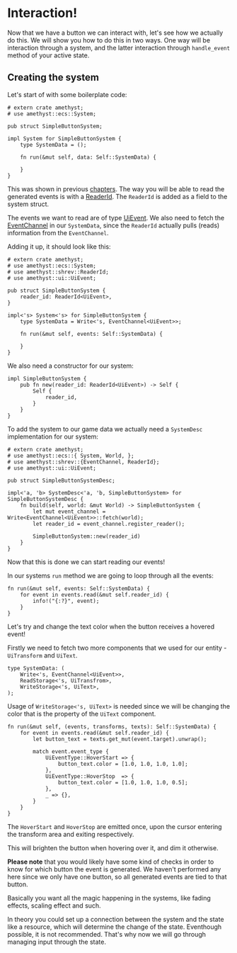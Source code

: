 # Interaction!

Now that we have a button we can interact with, let's see how we actually do this.
We will show you how to do this in two ways. One way will be interaction through a system,
and the latter interaction through `handle_event` method of your active state.

## Creating the system

Let's start of with some boilerplate code: 

```rust,edition2018,no_run,noplaypen
# extern crate amethyst;
# use amethyst::ecs::System;

pub struct SimpleButtonSystem;

impl System for SimpleButtonSystem {
    type SystemData = ();

    fn run(&mut self, data: Self::SystemData) {
	
    }
}
```

This was shown in previous [chapters](../concepts/system/system_initialization.html).
The way you will be able to read the generated 
events is with a [ReaderId](https://docs.amethyst.rs/master/specs/prelude/struct.ReaderId.html).
The `ReaderId` is added as a field to the system struct.

The events we want to read are of type [UiEvent](https://docs.amethyst.rs/master/amethyst_ui/struct.UiEvent.html).
We also need to fetch the [EventChannel](https://docs.amethyst.rs/master/shrev/struct.EventChannel.html) in our `SystemData`, 
since the `ReaderId` actually pulls (reads) information  from the `EventChannel`.

Adding it up, it should look like this: 

```rust,edition2018,no_run,noplaypen
# extern crate amethyst;
# use amethyst::ecs::System;
# use amethyst::shrev::ReaderId;
# use amethyst::ui::UiEvent;

pub struct SimpleButtonSystem {
    reader_id: ReaderId<UiEvent>,
}

impl<'s> System<'s> for SimpleButtonSystem {
    type SystemData = Write<'s, EventChannel<UiEvent>>;

    fn run(&mut self, events: Self::SystemData) {

    }
}
```

We also need a constructor for our system:

```rust,edition2018,no_run,noplaypen
impl SimpleButtonSystem {
    pub fn new(reader_id: ReaderId<UiEvent>) -> Self {
        Self {
            reader_id,	
        }
    }
}
```

To add the system to our game data we actually need a `SystemDesc` implementation for our system:

```rust,edition2018,no_run,noplaypen
# extern crate amethyst;
# use amethyst::ecs::{ System, World, };
# use amethyst::shrev::{EventChannel, ReaderId};
# use amethyst::ui::UiEvent;

pub struct SimpleButtonSystemDesc;

impl<'a, 'b> SystemDesc<'a, 'b, SimpleButtonSystem> for SimpleButtonSystemDesc {
    fn build(self, world: &mut World) -> SimpleButtonSystem {
        let mut event_channel = Write<EventChannel<UiEvent>>::fetch(world);
        let reader_id = event_channel.register_reader();

        SimpleButtonSystem::new(reader_id)
    }
}
```
Now that this is done we can start reading our events!

In our systems `run` method we are going to loop through all the events:

```rust,edition2018,no_run,noplaypen
fn run(&mut self, events: Self::SystemData) {
    for event in events.read(&mut self.reader_id) {
        info!("{:?}", event);	
    }
}
```

Let's try and change the text color when the button receives a hovered event!

Firstly we need to fetch two more components that 
we used for our entity - `UiTransform` and `UiText`.

```rust,edition2018,no_run,noplaypen
type SystemData: (
    Write<'s, EventChannel<UiEvent>>,
    ReadStorage<'s, UiTransfrom>,
    WriteStorage<'s, UiText>,
);
```

Usage of `WriteStorage<'s, UiText>` is needed since we will be changing 
the color that is the property of the `UiText` component.

```rust,edition2018,no_run,noplaypen
fn run(&mut self, (events, transforms, texts): Self::SystemData) {
    for event in events.read(&mut self.reader_id) {
        let button_text = texts.get_mut(event.target).unwrap();

        match event.event_type {
            UiEventType::HoverStart => { 
                button_text.color = [1.0, 1.0, 1.0, 1.0]; 
            },
            UiEventType::HoverStop  => { 
                button_text.color = [1.0, 1.0, 1.0, 0.5]; 
            },
            _ => {},
        }   
    }
}
```

The `HoverStart` and `HoverStop` are emitted once, upon the cursor 
entering the transform area and exiting respectively. 

This will brighten the button when hovering over it, and dim it otherwise.

**Please note** that you would likely have some kind of checks in order to know 
for which button the event is generated. 
We haven't performed any here since we only have one button, so all generated 
events are tied to that button.

 
Basically you want all the magic happening in the systems, like fading
effects, scaling effect and such. 

In theory you could set up a connection between the system and the state
like a resource, which will determine the change of the state.
Eventhough possible, it is not recommended. That's why now 
we will go through managing input through the state.





















